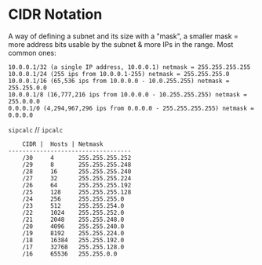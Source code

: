 # CIDR Notation

A way of defining a subnet and its size with a "mask", a smaller mask = more address bits usable by the subnet & more IPs in the range. Most common ones:

    10.0.0.1/32 (a single IP address, 10.0.0.1) netmask = 255.255.255.255
    10.0.0.1/24 (255 ips from 10.0.0.1-255) netmask = 255.255.255.0
    10.0.0.1/16 (65,536 ips from 10.0.0.0 - 10.0.255.255) netmask = 255.255.0.0
    10.0.0.1/8 (16,777,216 ips from 10.0.0.0 - 10.255.255.255) netmask = 255.0.0.0
    0.0.0.1/0 (4,294,967,296 ips from 0.0.0.0 - 255.255.255.255) netmask = 0.0.0.0

`sipcalc` // `ipcalc`


```
    CIDR |  Hosts | Netmask
-----------------------------------
    /30     4       255.255.255.252
    /29     8       255.255.255.248
    /28     16      255.255.255.240
    /27     32      255.255.255.224
    /26     64      255.255.255.192
    /25     128     255.255.255.128
    /24     256     255.255.255.0
    /23     512     255.255.254.0
    /22     1024    255.255.252.0
    /21     2048    255.255.248.0
    /20     4096    255.255.240.0
    /19     8192    255.255.224.0
    /18     16384   255.255.192.0
    /17     32768   255.255.128.0
    /16     65536   255.255.0.0
```
